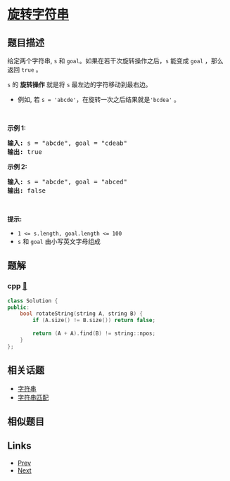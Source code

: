 
# [旋转字符串](https://leetcode-cn.com/problems/rotate-string)

## 题目描述

<p>给定两个字符串, <code>s</code>&nbsp;和&nbsp;<code>goal</code>。如果在若干次旋转操作之后，<code>s</code>&nbsp;能变成&nbsp;<code>goal</code>&nbsp;，那么返回&nbsp;<code>true</code>&nbsp;。</p>

<p><code>s</code>&nbsp;的 <strong>旋转操作</strong> 就是将&nbsp;<code>s</code> 最左边的字符移动到最右边。&nbsp;</p>

<ul>
	<li>例如, 若&nbsp;<code>s = 'abcde'</code>，在旋转一次之后结果就是<code>'bcdea'</code>&nbsp;。</li>
</ul>

<p>&nbsp;</p>

<p><strong>示例 1:</strong></p>

<pre>
<strong>输入:</strong> s = "abcde", goal = "cdeab"
<strong>输出:</strong> true
</pre>

<p><strong>示例 2:</strong></p>

<pre>
<strong>输入:</strong> s = "abcde", goal = "abced"
<strong>输出:</strong> false
</pre>

<p>&nbsp;</p>

<p><strong>提示:</strong></p>

<ul>
	<li><code>1 &lt;= s.length, goal.length &lt;= 100</code></li>
	<li><code>s</code>&nbsp;和&nbsp;<code>goal</code>&nbsp;由小写英文字母组成</li>
</ul>


## 题解

### cpp [🔗](rotate-string.cpp) 
```cpp
class Solution {
public:
    bool rotateString(string A, string B) {
        if (A.size() != B.size()) return false;
        
        return (A + A).find(B) != string::npos;
    }
};
```


## 相关话题

- [字符串](https://leetcode-cn.com/tag/string) 
- [字符串匹配](https://leetcode-cn.com/tag/string-matching) 


## 相似题目



## Links

- [Prev](../number-of-matching-subsequences/README.md) 
- [Next](../design-hashset/README.md) 

